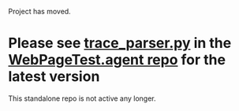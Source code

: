 Project has moved.

# Please see [trace_parser.py](https://github.com/catchpoint/WebPageTest.agent/blob/master/internal/support/trace_parser.py) in the [WebPageTest.agent repo](https://github.com/catchpoint/WebPageTest.agent) for the latest version

This standalone repo is not active any longer.
